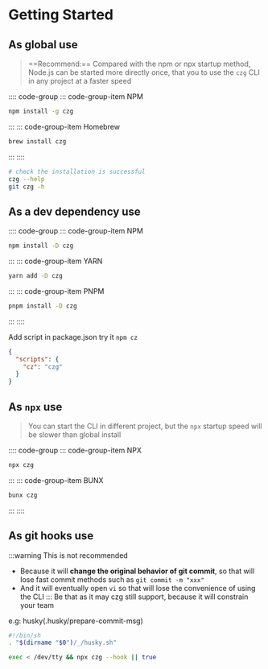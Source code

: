 # Getting Started

## As global use
> ==Recommend:== Compared with the npm or npx startup method, Node.js can be started more directly once, that you to use the `czg` CLI in any project at a faster speed

:::: code-group
::: code-group-item NPM

```sh
npm install -g czg
```

:::
::: code-group-item Homebrew

```sh
brew install czg
```

:::
::::

```sh
# check the installation is successful
czg --help
git czg -h
```

## As a dev dependency use

:::: code-group
::: code-group-item NPM

```sh
npm install -D czg
```

:::
::: code-group-item YARN

```sh
yarn add -D czg
```

:::
::: code-group-item PNPM

```sh
pnpm install -D czg
```

:::
::::

Add script in package.json
try it `npm cz`
```json
{
  "scripts": {
    "cz": "czg"
  }
}
```

## As `npx` use
> You can start the CLI in different project, but the `npx` startup speed will be slower than global install

:::: code-group
::: code-group-item NPX

```sh
npx czg
```

:::
::: code-group-item BUNX

```sh
bunx czg
```

:::
::::

## As git hooks use

:::warning
This is not recommended
- Because it will **change the original behavior of git commit**, so that will lose fast commit methods such as `git commit -m "xxx"`
- And it will eventually open `vi` so that will lose the convenience of using the CLI
:::
Be that as it may czg still support, because it will constrain your team

e.g: husky(.husky/prepare-commit-msg)
```sh
#!/bin/sh
. "$(dirname "$0")/_/husky.sh"

exec < /dev/tty && npx czg --hook || true
```
